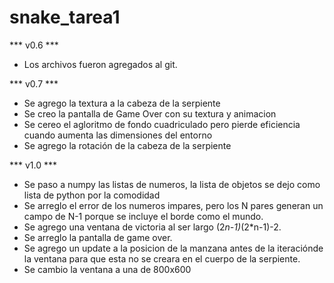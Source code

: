 # snake_tarea1

*** v0.6 ***
 - Los archivos fueron agregados al git.

*** v0.7 ***
 - Se agrego la textura a la cabeza de la serpiente
 - Se creo la pantalla de Game Over con su textura y animacion
 - Se cereo el agloritmo de fondo cuadriculado pero pierde eficiencia cuando aumenta las dimensiones
 del entorno
 - Se agrego la rotación de la cabeza de la serpiente


*** v1.0 ***
 - Se paso a numpy las listas de numeros, la lista de objetos se dejo como lista de python por la
 comodidad
 - Se arreglo el error de los numeros impares, pero los N pares generan un campo de N-1 porque se incluye
 el borde como el mundo.
 - Se agrego una ventana de victoria al ser largo  (2*n-1)*(2*n-1)-2.
 - Se arreglo la pantalla de game over.
 - Se agrego un update a la posicion de la manzana antes de la iteraciónde la ventana para que 
 esta no se creara en el cuerpo de la serpiente.
 - Se cambio la ventana a una de 800x600